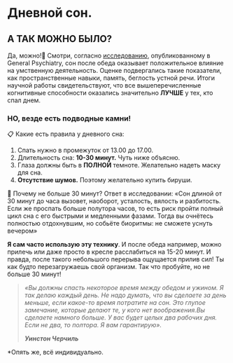 # Дневной сон.

## А ТАК МОЖНО БЫЛО?

Да, можно!🥱 Смотри, согласно [исследованию](https://gpsych.bmj.com/content/34/1/e100361), опубликованному в General Psychiatry, сон после обеда оказывает положительное влияние на умственную деятельность. Оценке подвергались такие показатели, как пространственные навыки, память, беглость устной речи. Итоги научной работы свидетельствуют, что все вышеперечисленные когнитивные способности оказались значительно **ЛУЧШЕ** у тех, кто спал днем.

### НО, везде есть подводные камни!

📋 Какие есть правила у дневного сна:

1. Спать нужно в промежуток от 13.00 до 17.00.
2. Длительность сна: **10-30 минут.** Чуть ниже объясню.
3. Глаза должны быть в **ПОЛНОЙ** темноте. Желательно надеть маску для сна.
4. **Отсутствие шумов.** Поэтому желательно купить бируши.

🤔 Почему не больше 30 минут? Ответ в исследовании: «Сон длиной от 30 минут до часа вызовет, наоборот, усталость, вялость и разбитость. Если же проспать больше полутора часов, то есть риск пройти полный цикл сна с его быстрыми и медленными фазами. Тогда вы очнётесь полностью отдохнувшим, но собьёте биоритмы: не сможете уснуть вечером»

**Я сам часто использую эту технику**. И после обеда например, можно прилечь или даже просто в кресле расслабиться на 15-20 минут. И правда, после такого небольшого перерыва ощущается прилив сил! Ты как будто перезагружаешь свой организм. Так что пробуйте, но не больше 30 минут!&#x20;

> _«Вы должны спасть некоторое время между обедом и ужином. Я так делаю каждый день. Не надо думать, что вы сделаете за день меньше, если какое-то время потратите на сон. Это глупое замечание, которые делают те, у кого нет воображения.Вы сделаете намного больше. У вас будет целых два рабочих дня. Если не два, то полтора. Я вам гарантирую»._
>
> _**Уинстон Черчиль**_&#x20;

\*Опять же, всё индивидуально.
